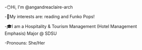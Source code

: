 \-😶Hi, I'm @angandreaclaire-arch

\-💓My interests are: reading and Funko Pops!

\-🎓I am a Hospitality \& Tourism Management (Hotel Management Emphasis) Major @ SDSU

-Pronouns: She/Her



